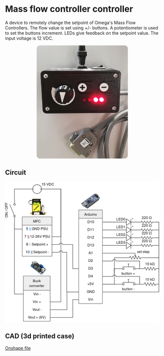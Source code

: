 # Mass flow controller controller

A device to remotely change the setpoint of Omega's Mass Flow Controllers. The flow value is set using +/- buttons. A potentiometer is used to set the buttons increment. LEDs give feedback on the setpoint value. The input voltage is 12 VDC.

<p align="center">
    <img src="pic.png" width="300px">
</p>

## Circuit

<p align="center">
    <img src="circuit.png" width="700px">
</p>

## CAD (3d printed case)

[Onshape file](https://cad.onshape.com/documents/919652335b20ed148a0a40ce/w/c5db6c015aa6b4d4c2422cc1/e/e19aaa403e4b71d81181d992)
